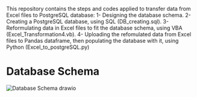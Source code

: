 This repository contains the steps and codes applied to transfer data from Excel files to PostgreSQL database:
1- Designing the database schema.
2- Creating a PostgreSQL database, using SQL (DB_creating.sql).
3- Reformulating data in Excel files to fit the database schema, using VBA (Excel_Transformation4.vb).
4- Uploading the refomulated data from Excel files to Pandas dataframe, then populating the database with it, using Python (Excel_to_postgreSQL.py)

# Database Schema
![Database Schema drawio](https://user-images.githubusercontent.com/70179746/228481497-4d3ea915-fa65-4c08-b0b1-2cbbf9b11113.png)
